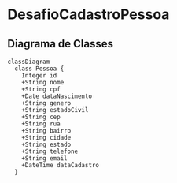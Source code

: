# DesafioCadastroPessoa

## Diagrama de Classes 

```mermaid
classDiagram
  class Pessoa {
    Integer id
    +String nome
    +String cpf
    +Date dataNascimento
    +String genero
    +String estadoCivil
    +String cep
    +String rua
    +String bairro
    +String cidade
    +String estado
    +String telefone
    +String email
    +DateTime dataCadastro
  }
